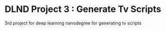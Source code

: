 # DLND Project 3 : Generate Tv Scripts
3rd project for deep learning nanodegree for generating tv scripts
